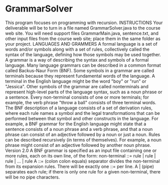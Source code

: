 # GrammarSolver
This program focuses on programming with recursion.
INSTRUCTIONS
Your deliverable will be to turn in a file named GrammarSolver.java to the course web site.
You will need support files GrammarMain.java, sentence.txt, and other input files from the course web site; place them in the same folder as your project.
LANGUAGES AND GRAMMERS
A formal language is a set of words and/or symbols along with a set of rules, collectively called the syntax of the language, defining how those symbols may be used together. A grammar is a way of describing the syntax and symbols of a formal language. Many language grammars can be described in a common format called Backus-Naur Form (BNF).
Some symbols in a grammar are called terminals because they represent fundamental words of the language. A terminal in the English language might be the word "boy" or "run" or "Jessica". Other symbols of the grammar are called nonterminals and represent high-level parts of the language syntax, such as a noun phrase or a sentence. Every non-terminal consists of one or more terminals; for example, the verb phrase "throw a ball" consists of three terminal words.
The BNF description of a language consists of a set of derivation rules, where each rule names a symbol and the legal transformations that can be performed between that symbol and other constructs in the language. For example, a BNF grammar for the English language might state that a sentence consists of a noun phrase and a verb phrase, and that a noun phrase can consist of an adjective followed by a noun or just a noun. Rules can be described recursively (in terms of themselves). For example, a noun phrase might consist of an adjective followed by another noun phrase.
Version 2.0
A BNF grammar is specified as an input file containing one or more rules, each on its own line, of the form:
non-terminal ::= rule | rule | rule | ... | rule
A ::= (colon colon equals) separator divides the non-terminal from its expansion rules. There will be exactly one ::= per line. A | (pipe) separates each rule; if there is only one rule for a given non-terminal, there will be no pipe characters.
